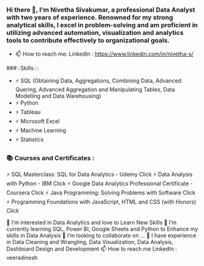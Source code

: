 ### Hi there 👋, I'm Nivetha Sivakumar, a professional Data Analyst with two years of experience. Renowned for my strong analytical skills, I excel in problem-solving and am proficient in utilizing advanced automation, visualization and analytics tools to contribute effectively to organizational goals.

- 📫 How to reach me: LinkedIn : <https://www.linkedin.com/in/nivetha-s/>

###💡Skills💡:

- ⚡ SQL (Obtaining Data, Aggregations, Combining Data, Advanced Quering, Advanced Aggregation and Manipulating Tables, Data Modelling and Data Warehousing)
- ⚡ Python
- ⚡ Tableau
- ⚡ Microsoft Excel
- ⚡ Machine Learning
- ⚡ Statistics
  
### 📚 Courses and Certificates :

⚡ SQL Masterclass: SQL for Data Analytics - Udemy Click
⚡ Data Analysis with Python - IBM Click
⚡ Google Data Analytics Professional Certificate - Coursera Click
⚡ Java Programming: Solving Problems with Software Click
⚡ Programming Foundations with JavaScript, HTML and CSS (with Honors) Click


👀 I’m interested in Data Analytics and love to Learn New Skills
🌱 I’m currently learning SQL, Power BI, Google Sheets and Python to Enhance my skills in Data Analysis
💞️ I’m looking to collaborate on ...
🐳 I have experience in Data Cleaning and Wrangling, Data Visualization, Data Analysis, Dashboard Design and Development
📫 How to reach me LinkedIn : veeradinesh
